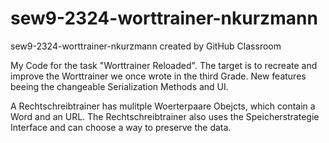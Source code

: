 # sew9-2324-worttrainer-nkurzmann
sew9-2324-worttrainer-nkurzmann created by GitHub Classroom

My Code for the task "Worttrainer Reloaded". The target is to recreate and improve the Worttrainer we once wrote in the third Grade. New features beeing the changeable Serialization Methods and UI.

A Rechtschreibtrainer has mulitple Woerterpaare Obejcts, which contain a Word and an URL. The Rechtschreibtrainer also uses the Speicherstrategie Interface and can choose a way to preserve the data.


